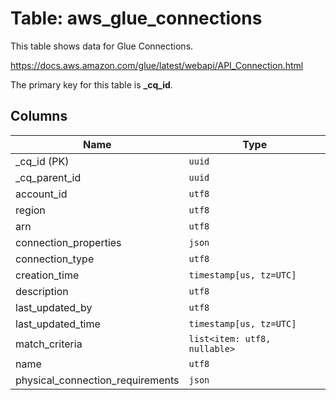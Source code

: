 # Table: aws_glue_connections

This table shows data for Glue Connections.

https://docs.aws.amazon.com/glue/latest/webapi/API_Connection.html

The primary key for this table is **_cq_id**.

## Columns

| Name          | Type          |
| ------------- | ------------- |
|_cq_id (PK)|`uuid`|
|_cq_parent_id|`uuid`|
|account_id|`utf8`|
|region|`utf8`|
|arn|`utf8`|
|connection_properties|`json`|
|connection_type|`utf8`|
|creation_time|`timestamp[us, tz=UTC]`|
|description|`utf8`|
|last_updated_by|`utf8`|
|last_updated_time|`timestamp[us, tz=UTC]`|
|match_criteria|`list<item: utf8, nullable>`|
|name|`utf8`|
|physical_connection_requirements|`json`|